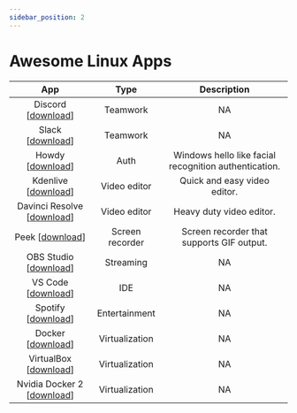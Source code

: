 ```yaml
---
sidebar_position: 2
---
```


# Awesome Linux Apps

|                                                            App                                                            |      Type       |                      Description                      |
| :-----------------------------------------------------------------------------------------------------------------------: | :-------------: | :---------------------------------------------------: |
|                                    Discord [[download](https://discord.com/download)]                                     |    Teamwork     |                          NA                           |
|                                   Slack [[download](https://slack.com/downloads/linux)]                                   |    Teamwork     |                          NA                           |
|                                   Howdy [[download](https://github.com/boltgolt/howdy)]                                   |      Auth       | Windows hello like facial recognition authentication. |
|                                 Kdenlive [[download](https://kdenlive.org/en/download/)]                                  |  Video editor   |             Quick and easy video editor.              |
|                  Davinci Resolve [[download](https://www.blackmagicdesign.com/products/davinciresolve/)]                  |  Video editor   |               Heavy duty video editor.                |
|                                      Peek [[download](https://github.com/phw/peek)]                                       | Screen recorder |       Screen recorder that supports GIF output.       |
|                                 OBS Studio [[download](https://obsproject.com/download)]                                  |    Streaming    |                          NA                           |
|                               VS Code [[download](https://code.visualstudio.com/download)]                                |       IDE       |                          NA                           |
|                             Spotify [[download](https://www.spotify.com/us/download/linux/)]                              |  Entertainment  |                          NA                           |
|                            Docker [[download](https://docs.docker.com/engine/install/ubuntu/)]                            | Virtualization  |                          NA                           |
|                            VirtualBox [[download](https://www.virtualbox.org/wiki/Downloads)]                             | Virtualization  |                          NA                           |
| Nvidia Docker 2 [[download](https://docs.nvidia.com/datacenter/cloud-native/container-toolkit/install-guide.html#docker)] | Virtualization  |                          NA                           |
